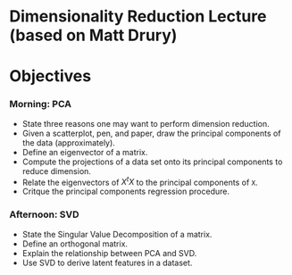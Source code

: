 Dimensionality Reduction Lecture (based on Matt Drury)
=============================================


Objectives
==========

### Morning: PCA

  - State three reasons one may want to perform dimension reduction.
  - Given a scatterplot, pen, and paper, draw the principal components of the data (approximately).
  - Define an eigenvector of a matrix.
  - Compute the projections of a data set onto its principal components to reduce dimension.
  - Relate the eigenvectors of $X^t X$ to the principal components of `X`.
  - Critque the principal components regression procedure.

### Afternoon: SVD

  - State the Singular Value Decomposition of a matrix.
  - Define an orthogonal matrix.
  - Explain the relationship between PCA and SVD.
  - Use SVD to derive latent features in a dataset.
